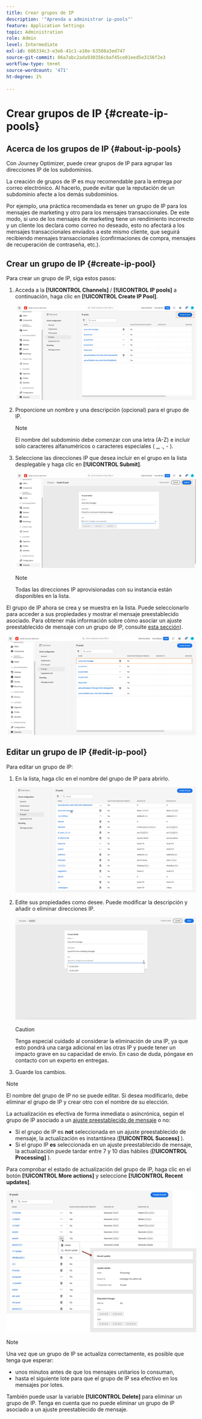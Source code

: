 ```yaml
---
title: Crear grupos de IP
description: '"Aprenda a administrar ip-pools"'
feature: Application Settings
topic: Administration
role: Admin
level: Intermediate
exl-id: 606334c3-e3e6-41c1-a10e-63508a3ed747
source-git-commit: 06a7abc2ada930356cbaf45ce01eed5e3156f2e3
workflow-type: tm+mt
source-wordcount: '471'
ht-degree: 1%

---
```


# Crear grupos de IP {#create-ip-pools}

## Acerca de los grupos de IP {#about-ip-pools}

Con Journey Optimizer, puede crear grupos de IP para agrupar las direcciones IP de los subdominios.

La creación de grupos de IP es muy recomendable para la entrega por correo electrónico. Al hacerlo, puede evitar que la reputación de un subdominio afecte a los demás subdominios.

Por ejemplo, una práctica recomendada es tener un grupo de IP para los mensajes de marketing y otro para los mensajes transaccionales. De este modo, si uno de los mensajes de marketing tiene un rendimiento incorrecto y un cliente los declara como correo no deseado, esto no afectará a los mensajes transaccionales enviados a este mismo cliente, que seguirá recibiendo mensajes transaccionales (confirmaciones de compra, mensajes de recuperación de contraseña, etc.).

## Crear un grupo de IP {#create-ip-pool}

Para crear un grupo de IP, siga estos pasos:

1. Acceda a la **[!UICONTROL Channels]** / **[!UICONTROL IP pools]** a continuación, haga clic en **[!UICONTROL Create IP Pool]**.

   ![](../assets/ip-pool-create.png)

1. Proporcione un nombre y una descripción (opcional) para el grupo de IP.

   >[!NOTE]
   >
   >El nombre del subdominio debe comenzar con una letra (A-Z) e incluir solo caracteres alfanuméricos o caracteres especiales ( _, ., - ).

1. Seleccione las direcciones IP que desea incluir en el grupo en la lista desplegable y haga clic en **[!UICONTROL Submit]**.

   ![](../assets/ip-pool-config.png)

   >[!NOTE]
   >
   >Todas las direcciones IP aprovisionadas con su instancia están disponibles en la lista.

El grupo de IP ahora se crea y se muestra en la lista. Puede seleccionarlo para acceder a sus propiedades y mostrar el mensaje preestablecido asociado. Para obtener más información sobre cómo asociar un ajuste preestablecido de mensaje con un grupo de IP, consulte [esta sección](message-presets.md)).

![](../assets/ip-pool-created.png)

## Editar un grupo de IP {#edit-ip-pool}

Para editar un grupo de IP:

1. En la lista, haga clic en el nombre del grupo de IP para abrirlo.

   ![](../assets/ip-pool-list.png)

1. Edite sus propiedades como desee. Puede modificar la descripción y añadir o eliminar direcciones IP.

   ![](../assets/ip-pool-edit.png)

   >[!CAUTION]
   >
   >Tenga especial cuidado al considerar la eliminación de una IP, ya que esto pondrá una carga adicional en las otras IP y puede tener un impacto grave en su capacidad de envío. En caso de duda, póngase en contacto con un experto en entregas.

1. Guarde los cambios.

>[!NOTE]
>
>El nombre del grupo de IP no se puede editar. Si desea modificarlo, debe eliminar el grupo de IP y crear otro con el nombre de su elección.

La actualización es efectiva de forma inmediata o asincrónica, según el grupo de IP asociado a un [ajuste preestablecido de mensaje](message-presets.md) o no:

* Si el grupo de IP es **not** seleccionada en un ajuste preestablecido de mensaje, la actualización es instantánea (**[!UICONTROL Success]** ).
* Si el grupo IP **es** seleccionada en un ajuste preestablecido de mensaje, la actualización puede tardar entre 7 y 10 días hábiles (**[!UICONTROL Processing]** ).

Para comprobar el estado de actualización del grupo de IP, haga clic en el botón **[!UICONTROL More actions]** y seleccione **[!UICONTROL Recent updates]**.

![](../assets/ip-pool-recent-update.png)

>[!NOTE]
>
>Una vez que un grupo de IP se actualiza correctamente, es posible que tenga que esperar:
>* unos minutos antes de que los mensajes unitarios lo consuman,
>* hasta el siguiente lote para que el grupo de IP sea efectivo en los mensajes por lotes.


También puede usar la variable **[!UICONTROL Delete]** para eliminar un grupo de IP. Tenga en cuenta que no puede eliminar un grupo de IP asociado a un ajuste preestablecido de mensaje.

